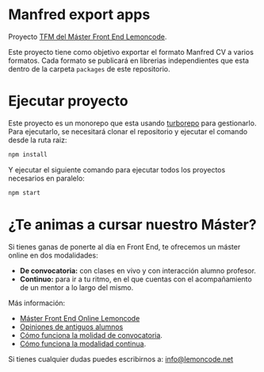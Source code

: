 # Manfred export apps

Proyecto [TFM del Máster Front End Lemoncode](https://lemoncode.net/master-frontend#inicio-banner).

Este proyecto tiene como objetivo exportar el formato Manfred CV a varios formatos. Cada formato se publicará en librerias independientes que esta dentro de la carpeta `packages` de este repositorio.

# Ejecutar proyecto

Este proyecto es un monorepo que esta usando [turborepo](https://turbo.build/repo) para gestionarlo. Para ejecutarlo, se necesitará clonar el repositorio y ejecutar el comando desde la ruta raiz:

```bash
npm install

```

Y ejecutar el siguiente comando para ejecutar todos los proyectos necesarios en paralelo:

```bash
npm start

```

# ¿Te animas a cursar nuestro Máster?

Si tienes ganas de ponerte al día en Front End, te ofrecemos un máster online en dos modalidades:
  - **De convocatoria:** con clases en vivo y con interacción alumno profesor.
  - **Continuo:** para ir a tu ritmo, en el que cuentas con el acompañamiento de un mentor a lo largo del mismo.

Más información:
  - [Máster Front End Online Lemoncode](http://lemoncode.net/master-frontend)
  - [Opiniones de antiguos alumnos](https://lemoncode.net/lemoncode-blog/2016/12/24/master-lemoncode-opiniones-de-los-alumnos)
  - [Cómo funciona la molidad de convocatoria](https://lemoncode.net/lemoncode-blog/2017/2/6/master-front-end-lemon-que-tiene-esto-de-especial).
  - [Cómo funciona la modalidad continua](https://lemoncode.net/lemoncode-blog/2020/10/1/master-front-end-continuo-lemoncode).

  Si tienes cualquier dudas puedes escribirnos a: info@lemoncode.net
